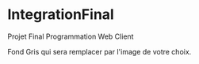 # IntegrationFinal
Projet Final Programmation Web Client 

Fond Gris qui sera remplacer par l'image de votre choix.

